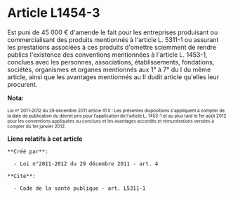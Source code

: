 # Article L1454-3

Est puni de 45 000 € d'amende le fait pour les entreprises produisant ou commercialisant des produits mentionnés à l'article
L. 5311-1 ou assurant les prestations associées à ces produits d'omettre sciemment de rendre publics l'existence des
conventions mentionnées à l'article L. 1453-1, conclues avec les personnes, associations, établissements, fondations,
sociétés, organismes et organes mentionnés aux 1° à 7° du I du même article, ainsi que les avantages mentionnés au II dudit
article qu'elles leur procurent.

**Nota:**

<font size="1">Loi n° 2011-2012 du 29 décembre 2011 article 41 II : Les présentes dispositions s'appliquent à compter de la
date de publication du décret pris pour l'application de l'article L. 1453-1 et au plus tard le 1er août 2012 pour les
conventions appliquées ou conclues et les avantages accordés et rémunérations versées à compter du 1er janvier 2012.

</font>

**Liens relatifs à cet article**

	**Créé par**:

	  - Loi n°2011-2012 du 29 décembre 2011 - art. 4

	**Cite**:

	  - Code de la santé publique - art. L5311-1
